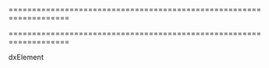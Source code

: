 ===================================================================
<!--hidden--><!--/hidden-->
===================================================================

<!--shortDescription-->

<!--/shortDescription-->

<!--returnType-->dxElement<!--/returnType-->
<!--returnDescription-->

<!--/returnDescription-->

<!--fullDescription-->

<!--/fullDescription-->